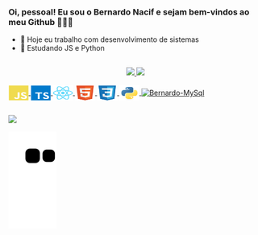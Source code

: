 ### Oi, pessoal! Eu sou o Bernardo Nacif e sejam bem-vindos ao meu Github 👨‍💻😉

- 🔭 Hoje eu trabalho com desenvolvimento de sistemas
- 🌱 Estudando JS e Python 

##

<div align="center">
  <a href="https://github.com/bernardonacif">
  <img height="170em" src="https://github-readme-stats.vercel.app/api?username=bernardonacif&show_icons=true&theme=github_dark&include_all_commits=true&count_private=true"/>
  <img height="170em" src="https://github-readme-stats.vercel.app/api/top-langs/?username=bernardonacif&layout=compact&langs_count=7&theme=github_dark"/>
</div>

<div style="display: inline_block"><br>
  <img align="center" alt="Bernardo-Js" height="30" width="40" src="https://raw.githubusercontent.com/devicons/devicon/master/icons/javascript/javascript-plain.svg">
  <img align="center" alt="Bernardo-Ts" height="30" width="40" src="https://raw.githubusercontent.com/devicons/devicon/master/icons/typescript/typescript-plain.svg">
  <img align="center" alt="Bernardo-React" height="30" width="40" src="https://raw.githubusercontent.com/devicons/devicon/master/icons/react/react-original.svg">
  <img align="center" alt="Bernardo-HTML" height="30" width="40" src="https://raw.githubusercontent.com/devicons/devicon/master/icons/html5/html5-original.svg">
  <img align="center" alt="Bernardo-CSS" height="30" width="40" src="https://raw.githubusercontent.com/devicons/devicon/master/icons/css3/css3-original.svg">
  <img align="center" alt="Bernardo-Python" height="30" width="40" src="https://raw.githubusercontent.com/devicons/devicon/master/icons/python/python-original.svg">
  <img align="center" alt="Bernardo-MySql" height="30" width="40" src="https://cdn.jsdelivr.net/gh/devicons/devicon/icons/mysql/mysql-original-wordmark.svg">
</div>  
  
##
  
<div> 
 <a href="https://www.linkedin.com/in/bernardonacif" target="_blank"><img src="https://img.shields.io/badge/-LinkedIn-%230077B5?style=for-the-badge&logo=linkedin&logoColor=white" target="_blank"></a> 
 
  ![snake gif](https://github.com/bernardonacif/bernardonacif/blob/output/github-contribution-grid-snake.svg)
 
</div>

 
  
<!--
**bernardonacif/bernardonacif** is a ✨ _special_ ✨ repository because its `README.md` (this file) appears on your GitHub profile.

Here are some ideas to get you started:

documetation: https://github.com/anuraghazra/github-readme-stats


- 🔭 I’m currently working on ...
- 🌱 I’m currently learning ...
- 👯 I’m looking to collaborate on ...
- 🤔 I’m looking for help with ...
- 💬 Ask me about ...
- 📫 How to reach me: ...
- 😄 Pronouns: ...
- ⚡ Fun fact: ...
-->
